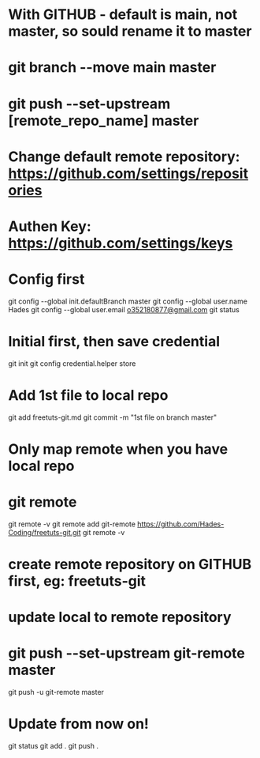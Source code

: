 # With GITHUB - default is main, not master, so sould rename it to master
# git branch --move main master
# git push --set-upstream [remote_repo_name] master
# Change default remote repository: https://github.com/settings/repositories
# Authen Key: https://github.com/settings/keys

# Config first
git config --global init.defaultBranch master
git config --global user.name Hades
git config --global user.email o352180877@gmail.com
git status

# Initial first, then save credential
git init
git config credential.helper store

# Add 1st file to local repo
git add freetuts-git.md
git commit -m "1st file on branch master"

# Only map remote when you have local repo
# git remote

git remote -v 
git remote add git-remote https://github.com/Hades-Coding/freetuts-git.git
git remote -v

# create remote repository on GITHUB first, eg: freetuts-git

# update local to remote repository
# git push --set-upstream git-remote master
git push -u git-remote master

# Update from now on!
git status
git add .
git push .
